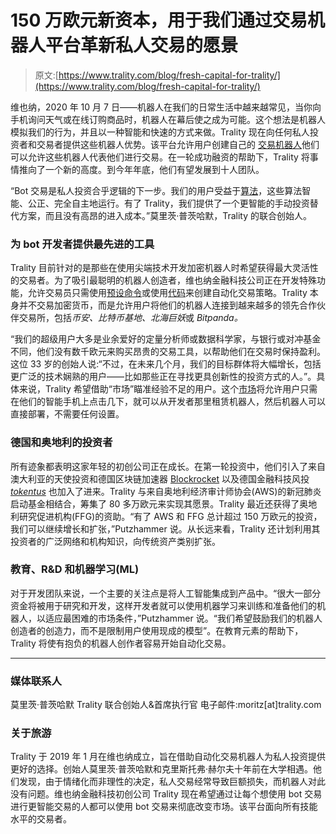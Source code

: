 # 150 万欧元新资本，用于我们通过交易机器人平台革新私人交易的愿景

> 原文:[https://www.trality.com/blog/fresh-capital-for-trality/](https://www.trality.com/blog/fresh-capital-for-trality/)

维也纳，2020 年 10 月 7 日——机器人在我们的日常生活中越来越常见，当你向手机询问天气或在线订购商品时，机器人在幕后使之成为可能。这个想法是机器人模拟我们的行为，并且以一种智能和快速的方式来做。Trality 现在向任何私人投资者和交易者提供这些机器人优势。该平台允许用户创建自己的 [交易机器人](/blog/crypto-trading-bots)他们可以允许这些机器人代表他们进行交易。在一轮成功融资的帮助下，Trality 将事情推向了一个新的高度。到今年年底，他们有望发展到十人团队。

“Bot 交易是私人投资合乎逻辑的下一步。我们的用户受益于[算法](/blog/algorithmic-trading)，这些算法智能、公正、完全自主地运行。有了 Trality，我们提供了一个更智能的手动投资替代方案，而且没有高昂的进入成本。”莫里茨·普茨哈默，Trality 的联合创始人。

### 为 bot 开发者提供最先进的工具

Trality 目前针对的是那些在使用尖端技术开发加密机器人时希望获得最大灵活性的交易者。为了吸引最聪明的机器人创造者，维也纳金融科技公司正在开发特殊功能，允许交易员只需使用[预设命令](https://www.trality.com/creator/rule-builder)或使用[代码](https://www.trality.com/creator/code-editor)来创建自动化交易策略。Trality 本身并不交易加密货币，而是允许用户将他们的机器人连接到越来越多的领先合作伙伴交易所，包括*币安、比特币基地、北海巨妖*或 *Bitpanda。*

“我们的超级用户大多是业余爱好的定量分析师或数据科学家，与银行或对冲基金不同，他们没有数千欧元来购买昂贵的交易工具，以帮助他们在交易时保持盈利。这位 33 岁的创始人说:“不过，在未来几个月，我们的目标群体将大幅增长，包括更广泛的技术娴熟的用户——比如那些正在寻找更具创新性的投资方式的人。”。具体来说，Trality 希望借助“市场”瞄准经验不足的用户。这个[市场](https://www.trality.com/marketplace)将允许用户只需在他们的智能手机上点击几下，就可以从开发者那里租赁机器人，然后机器人可以直接部署，不需要任何设置。

### 德国和奥地利的投资者

所有迹象都表明这家年轻的初创公司正在成长。在第一轮投资中，他们引入了来自澳大利亚的天使投资和德国区块链加速器 [Blockrocket](https://www.blockrocket.io/) 以及德国金融科技风投 [*tokentus*](https://www.crunchbase.com/organization/tokentus-invstment-ag) 也加入了进来。Trality 与来自奥地利经济审计师协会(AWS)的新冠肺炎启动基金相结合，筹集了 80 多万欧元来实现其愿景。Trality 最近还获得了奥地利研究促进机构(FFG)的资助。“有了 AWS 和 FFG 总计超过 150 万欧元的投资，我们可以继续增长和扩张，”Putzhammer 说。从长远来看，Trality 还计划利用其投资者的广泛网络和机构知识，向传统资产类别扩张。

### 教育、R&D 和机器学习(ML)

对于开发团队来说，一个主要的关注点是将人工智能集成到产品中。“很大一部分资金将被用于研究和开发，这样开发者就可以使用机器学习来训练和准备他们的机器人，以适应最困难的市场条件，”Putzhammer 说。“我们希望鼓励我们的机器人创造者的创造力，而不是限制用户使用现成的模型”。在教育元素的帮助下，Trality 将使有抱负的机器人创作者容易开始自动化交易。

* * *

### 媒体联系人

莫里茨·普茨哈默
Trality 联合创始人&首席执行官
电子邮件:moritz[at]trality.com

### 关于旅游

Trality 于 2019 年 1 月在维也纳成立，旨在借助自动化交易机器人为私人投资提供更好的选择。创始人莫里茨·普茨哈默和克里斯托弗·赫尔夫十年前在大学相遇。他们发现，由于情绪化而非理性的决定，私人交易经常导致巨额损失，而机器人对此没有问题。维也纳金融科技初创公司 Trality 现在希望通过让每个想使用 bot 交易进行更智能交易的人都可以使用 bot 交易来彻底改变市场。该平台面向所有技能水平的交易者。